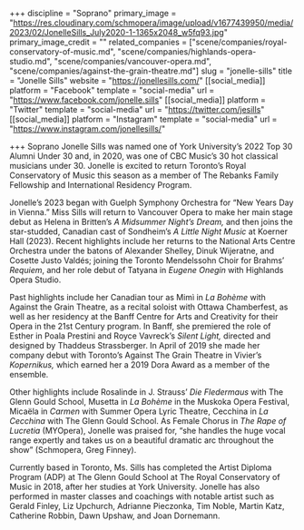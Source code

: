 +++
discipline = "Soprano"
primary_image = "https://res.cloudinary.com/schmopera/image/upload/v1677439950/media/2023/02/JonelleSills_July2020-1-1365x2048_w5fq93.jpg"
primary_image_credit = ""
related_companies = ["scene/companies/royal-conservatory-of-music.md", "scene/companies/highlands-opera-studio.md", "scene/companies/vancouver-opera.md", "scene/companies/against-the-grain-theatre.md"]
slug = "jonelle-sills"
title = "Jonelle Sills"
website = "https://jonellesills.com/"
[[social_media]]
platform = "Facebook"
template = "social-media"
url = "https://www.facebook.com/jonelle.sills"
[[social_media]]
platform = "Twitter"
template = "social-media"
url = "https://twitter.com/jesills"
[[social_media]]
platform = "Instagram"
template = "social-media"
url = "https://www.instagram.com/jonellesills/"

+++
Soprano Jonelle Sills was named one of York University’s 2022 Top 30 Alumni Under 30 and, in 2020, was one of CBC Music’s 30 hot classical musicians under 30. Jonelle is excited to return Toronto’s Royal Conservatory of Music this season as a member of The Rebanks Family Fellowship and International Residency Program.

Jonelle’s 2023 began with Guelph Symphony Orchestra for “New Years Day in Vienna.” Miss Sills will return to Vancouver Opera to make her main stage debut as Helena in Britten’s _A Midsummer Night’s Dream,_ and then joins the star-studded, Canadian cast of Sondheim’s _A Little Night Music_ at Koerner Hall (2023). Recent highlights include her returns to the National Arts Centre Orchestra under the batons of Alexander Shelley, Dinuk Wijeratne, and Cosette Justo Valdés; joining the Toronto Mendelssohn Choir for Brahms’ _Requiem_, and her role debut of Tatyana in _Eugene Onegin_ with Highlands Opera Studio.

Past highlights include her Canadian tour as Mimì in _La Bohème_ with Against the Grain Theatre, as a recital soloist with Ottawa Chamberfest, as well as her residency at the Banff Centre for Arts and Creativity for their Opera in the 21st Century program. In Banff, she premiered the role of Esther in Poala Prestini and Royce Vavreck’s _Silent Light,_ directed and designed by Thaddeus Strassberger. In April of 2019 she made her company debut with Toronto’s Against The Grain Theatre in Vivier’s _Kopernikus,_ which earned her a 2019 Dora Award as a member of the ensemble.

Other highlights include Rosalinde in J. Strauss’ _Die Fledermaus_ with The Glenn Gould School, Musetta in _La Bohème_ in the Muskoka Opera Festival, Micaëla in _Carmen_ with Summer Opera Lyric Theatre, Cecchina in _La Cecchina_ with The Glenn Gould School. As Female Chorus in _The Rape of Lucretia_ (MYOpera), Jonelle was praised for, “she handles the huge vocal range expertly and takes us on a beautiful dramatic arc throughout the show” (Schmopera, Greg Finney).

Currently based in Toronto, Ms. Sills has completed the Artist Diploma Program (ADP) at The Glenn Gould School at The Royal Conservatory of Music in 2018, after her studies at York University. Jonelle has also performed in master classes and coachings with notable artist such as Gerald Finley, Liz Upchurch, Adrianne Pieczonka, Tim Noble, Martin Katz, Catherine Robbin, Dawn Upshaw, and Joan Dornemann.